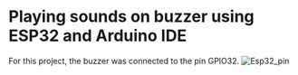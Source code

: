 # Playing sounds on buzzer using ESP32 and Arduino IDE
For this project, the buzzer was connected to the pin GPIO32. 
![Esp32_pin](https://github.com/aricoelhog/ESP32_Arduino_IDE/assets/139346671/05884b1e-96b6-4829-9923-4148bef1abdf)
